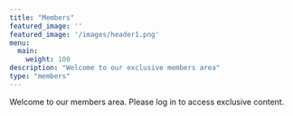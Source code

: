 ```yaml
---
title: "Members"
featured_image: ''
featured_image: '/images/header1.png'
menu:
  main:
    weight: 100
description: "Welcome to our exclusive members area"
type: "members"
---
```


Welcome to our members area. Please log in to access exclusive content.

